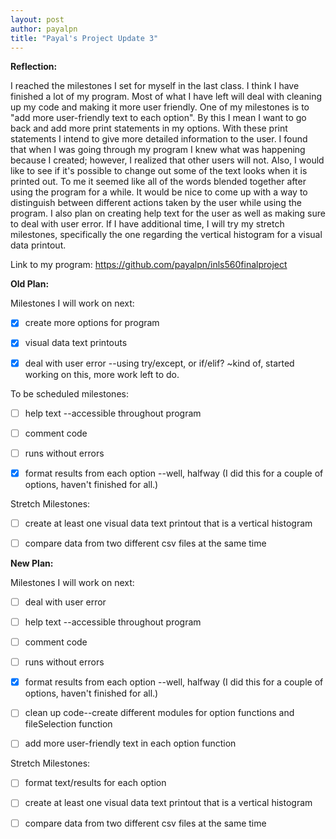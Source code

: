 ```yaml
---
layout: post
author: payalpn
title: "Payal's Project Update 3"
---
```


**Reflection:**

I reached the milestones I set for myself in the last class.  I think I have finished a lot of my program.  Most of what I have left will deal with cleaning up my code and making it more user friendly.  One of my milestones is to "add more user-friendly text to each option".  By this I mean I want to go back and add more print statements in my options.  With these print statements I intend to give more detailed information to the user.  I found that when I was going through my program I knew what was happening because I created; however, I realized that other users will not.  Also, I would like to see if it's possible to change out some of the text looks when it is printed out.  To me it seemed like all of the words blended together after using the program for a while.  It would be nice to come up with a way to distinguish between different actions taken by the user while using the program.  I also plan on creating help text for the user as well as making sure to deal with user error.  If I have additional time, I will try my stretch milestones, specifically the one regarding the vertical histogram for a visual data printout.  

Link to my program: https://github.com/payalpn/inls560finalproject


**Old Plan:**


Milestones I will work on next:

 - [x] create more options for program 

 - [x] visual data text printouts 

 - [x] deal with user error --using try/except, or if/elif? ~kind of, started working on this, more work left to do.  

To be scheduled milestones:

 - [ ] help text --accessible throughout program 

 - [ ] comment code 

 - [ ] runs without errors 

 - [x] format results from each option  --well, halfway (I did this for a couple of options, haven't finished for all.) 


Stretch Milestones:

 - [ ] create at least one visual data text printout that is a vertical histogram 

 - [ ] compare data from two different csv files at the same time 
 
 
 **New Plan:**
 
 
 
 Milestones I will work on next:
 
 - [ ] deal with user error 

 - [ ] help text --accessible throughout program 

 - [ ] comment code 

 - [ ] runs without errors 

 - [x] format results from each option  --well, halfway (I did this for a couple of options, haven't finished for all.) 

 - [ ] clean up code--create different modules for option functions and fileSelection function
 
 - [ ] add more user-friendly text in each option function 
 

Stretch Milestones:

 - [ ] format text/results for each option 
 
 - [ ] create at least one visual data text printout that is a vertical histogram 

 - [ ] compare data from two different csv files at the same time 
 
 

